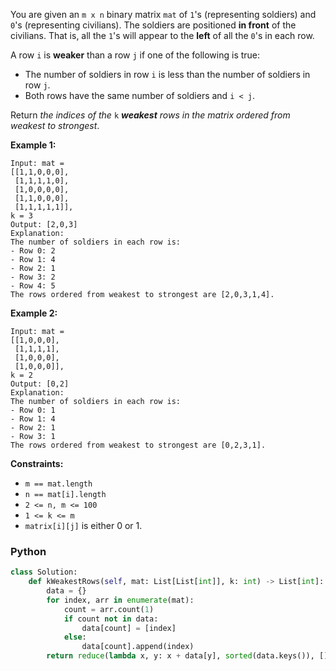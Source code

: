 You are given an  `m x n`  binary matrix  `mat`  of  `1`'s (representing soldiers) and  `0`'s (representing civilians). The soldiers are positioned  **in front**  of the civilians. That is, all the  `1`'s will appear to the  **left**  of all the  `0`'s in each row.

A row  `i`  is  **weaker**  than a row  `j`  if one of the following is true:

-   The number of soldiers in row  `i`  is less than the number of soldiers in row  `j`.
-   Both rows have the same number of soldiers and  `i < j`.

Return  _the indices of the_ `k` _**weakest**  rows in the matrix ordered from weakest to strongest_.

**Example 1:**
```
Input: mat = 
[[1,1,0,0,0],
 [1,1,1,1,0],
 [1,0,0,0,0],
 [1,1,0,0,0],
 [1,1,1,1,1]], 
k = 3
Output: [2,0,3]
Explanation: 
The number of soldiers in each row is: 
- Row 0: 2 
- Row 1: 4 
- Row 2: 1 
- Row 3: 2 
- Row 4: 5 
The rows ordered from weakest to strongest are [2,0,3,1,4].
```

**Example 2:**
```
Input: mat = 
[[1,0,0,0],
 [1,1,1,1],
 [1,0,0,0],
 [1,0,0,0]], 
k = 2
Output: [0,2]
Explanation: 
The number of soldiers in each row is: 
- Row 0: 1 
- Row 1: 4 
- Row 2: 1 
- Row 3: 1 
The rows ordered from weakest to strongest are [0,2,3,1].
```

**Constraints:**

-   `m == mat.length`
-   `n == mat[i].length`
-   `2 <= n, m <= 100`
-   `1 <= k <= m`
-   `matrix[i][j]`  is either 0 or 1.


### Python
```python
class Solution:
    def kWeakestRows(self, mat: List[List[int]], k: int) -> List[int]:
        data = {}
        for index, arr in enumerate(mat):
            count = arr.count(1)
            if count not in data:
                data[count] = [index]
            else:
                data[count].append(index)
        return reduce(lambda x, y: x + data[y], sorted(data.keys()), [])[:k]
```
